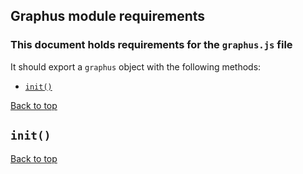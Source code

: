 ## Graphus module requirements

### This document holds requirements for the `graphus.js` file

It should export a `graphus` object with the following methods:

- [`init()`](#init)

[Back to top](#graphus-module-requirements)

## `init()`

[Back to top](#graphus-module-requirements)

